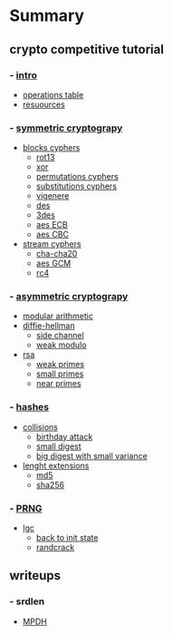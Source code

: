 # Summary
## crypto competitive tutorial

### - [intro](./tutorial/intro.md)
* [operations table](./tutorial/table.md)
* [resuources](./tutorial/resuorces.md)

### - [symmetric cryptograpy]()
* [blocks cyphers]()
  * [rot13]()
  * [xor]()
  * [permutations cyphers]()
  * [substitutions cyphers]()
  * [vigenere]()
  * [des]()
  * [3des]()
  * [aes ECB]()
  * [aes CBC]()
* [stream cyphers]()
  * [cha-cha20]()
  * [aes GCM]()
  * [rc4]()

### - [asymmetric cryptograpy]()
* [modular arithmetic]()
* [diffie-hellman]()
  * [side channel]()
  * [weak modulo]()
* [rsa]()
  * [weak primes]() 
  * [small primes]()
  * [near primes]()
  
### - [hashes]()
* [collisions]()
    * [birthday attack]()
    * [small digest]()
    * [big digest with small variance]()
* [lenght extensions]()
    * [md5]()
    * [sha256]()

### - [PRNG]()
* [lgc]()
  *  [back to init state]()
  *  [randcrack]()

## writeups

### - srdlen
- [MPDH](./writeups/MPDH/MPDH.md)

